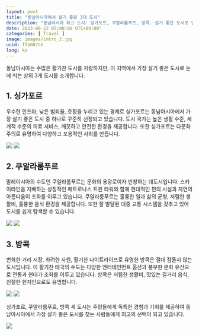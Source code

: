 ```yaml
---
layout: post
title: "동남아시아에서 살기 좋은 3대 도시"
description: "동남아시아 최고 도시: 싱가포르, 쿠알라룸푸르, 방콕. 살기 좋은 도시로 인정받은 이들은 독특한 경험과 기회를 제공합니다. #동남아시아 #살기좋은도시 #싱가포르 #쿠알라룸푸르 #방콕 #인프라 #문화 #일과삶의균형 #다문화주의"
date: 2023-06-22 07:00:00 UTC+09:00"
categories: [ Travel ]
image: images/intro_2.jpg
uuid: ffa8875e
lang: ko
---
```


동남아시아는 수많은 활기찬 도시를 자랑하지만, 이 지역에서 가장 살기 좋은 도시로 눈에 띄는 상위 3개 도시를 소개합니다.

<!-- ![](images/intro_2.jpg) -->


## 1. 싱가포르
우수한 인프라, 낮은 범죄율, 호황을 누리고 있는 경제로 싱가포르는 동남아시아에서 가장 살기 좋은 도시 중 하나로 꾸준히 선정되고 있습니다. 도시 국가는 높은 생활 수준, 세계적 수준의 의료 서비스, 깨끗하고 안전한 환경을 제공합니다. 또한 싱가포르는 다문화주의로 유명하여 다양하고 포용적인 사회를 만듭니다.

![](images/main1_1.jpg)
![](images/main1_5.jpg)


## 2. 쿠알라룸푸르
말레이시아의 수도인 쿠알라룸푸르는 문화의 용광로이자 번창하는 대도시입니다. 스카이라인을 지배하는 상징적인 페트로나스 트윈 타워와 함께 현대적인 편의 시설과 자연의 아름다움이 조화를 이루고 있습니다. 쿠알라룸푸르는 훌륭한 일과 삶의 균형, 저렴한 생활비, 훌륭한 음식 환경을 제공합니다. 또한 잘 발달된 대중 교통 시스템을 갖추고 있어 도시를 쉽게 탐색할 수 있습니다.

![](images/main2_1.jpg)
![](images/main2_3.jpg)


## 3. 방콕
번화한 거리 시장, 화려한 사원, 활기찬 나이트라이프로 유명한 방콕은 절대 잠들지 않는 도시입니다. 이 활기찬 태국의 수도는 다양한 엔터테인먼트 옵션과 풍부한 문화 유산으로 전통과 현대가 조화를 이루고 있습니다. 방콕은 저렴한 생활비, 맛있는 길거리 음식, 친절한 현지인으로도 유명합니다.

![](images/main3_1.jpg)
![](images/main3_3.jpg)




싱가포르, 쿠알라룸푸르, 방콕 세 도시는 주민들에게 독특한 경험과 기회를 제공하여 동남아시아에서 가장 살기 좋은 도시를 찾는 사람들에게 최고의 선택이 되고 있습니다.

![](images/intro_4.jpg)